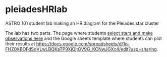 # pleiadesHRlab
ASTRO 101 student lab making an HR diagram for the Pleiades star cluster

The lab has two parts.  The page where students [select stars and make observations here](Pleiades.html) and the Google sheets template where students can plot their results at <https://docs.google.com/spreadsheets/d/1q-FHZ0XBOFdSdVLwLBQKaTP9XjQjtGV9G_KCNwJGXc4/edit?usp=sharing>.
